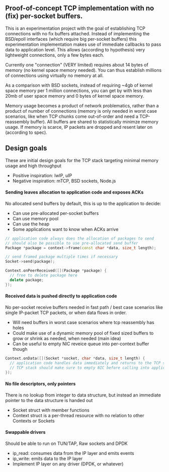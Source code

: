 ## Proof-of-concept TCP implementation with no (fix) per-socket buffers.

This is an experimentation project with the goal of establishing TCP connections with no fix buffers attached. Instead of implementing the BSD/epoll interfaces (which require big per-socket buffers) this experimentation implementation makes use of immediate callbacks to pass data to application level. This allows (according to hypothesis) very lightweight connections, only a few bytes each.

Currently one "connection" (VERY limited) requires about 14 bytes of memory (no kernel space memory needed). You can thus establish millions of connections using virtually no memory at all.

As a comparison with BSD sockets, instead of requiring ~4gb of kernel space memory per 1 million connections, you can get by with less than 20mb of user space memory and 0 bytes of kernel space memory.

Memory usage becomes a product of network problematics, rather than a product of number of connections (memory is only needed in worst case scenarios, like when TCP chunks come out-of-order and need a TCP-reassembly buffer). All buffers are shared to statistically minimze memory usage. If memory is scarce, IP packets are dropped and resent later on (according to spec).

## Design goals
These are initial design goals for the TCP stack targeting minimal memory usage and high throughput

* Positive inspiration: lwIP, uIP
* Negative inspiration: mTCP, BSD sockets, Node.js

#### Sending leaves allocation to application code and exposes ACKs
No allocated send buffers by default, this is up to the application to decide:
* Can use pre-allocated per-socket buffers
* Can use memory pool
* Can use the heap
* Some applications want to know when ACKs arrive

```c++
// application code always does the allocation of packages to send
// should also be possible to use pre-allocated send buffer
Package *package = context->frame(const char *data, size_t length);

// send framed package multiple times if necessary
Socket->send(package);

Context.onPeerReceived([](Package *package) {
  // free to delete package here
  delete package;
});
```


#### Received data is pushed directly to application code
No per-socket receive buffers needed in fast path / best case scenarios like single IP-packet TCP packets, or when data flows in order.

* Will need buffers in worst case scenarios where tcp reassembly has holes
* Could make use of a dynamic memory pool of fixed sized buffers to grow or shrink as needed, when needed (main idea)
* Can be useful to empty NIC reveice queue into per-context buffer though
```c++
Context.onData([](Socket *socket, char *data, size_t length) {
  // application code handles data immediately and returns to the TCP stack when done
  // TCP stack should make sure to empty NIC before calling into application (per-context buffering)
});
```

#### No file descriptors, only pointers
There is no lookup from integer to data structure, but instead an immediate pointer to the data structure is handed out

* Socket struct with member functions
* Context struct is a per-thread resource with no relation to other Contexts or Sockets

#### Swappable drivers
Should be able to run on TUN/TAP, Raw sockets and DPDK

* ip_read: consumes data from the IP layer and emits events
* ip_write: emits data to the IP layer
* Implement IP layer on any driver (DPDK, or whatever)
